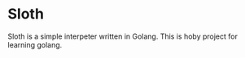 # Sloth

Sloth is a simple interpeter written in Golang. This is hoby project for learning golang.

